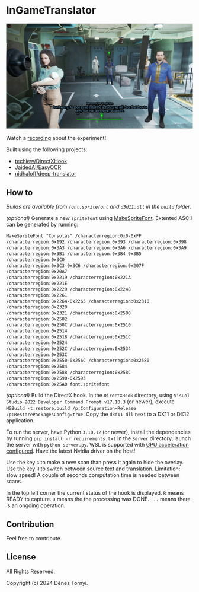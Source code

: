 # InGameTranslator

<a href="https://www.youtube.com/watch?v=tOIljr3YTzo">
<img src="https://github.com/pinting/InGameTranslator/raw/master/screenshot.png" width="600" />
</a>

Watch a [recording](https://www.youtube.com/watch?v=tOIljr3YTzo) about the experiment!

Built using the following projects:
- <a href="https://github.com/techiew/DirectXHook">techiew/DirectXHook</a>
- <a href="https://github.com/JaidedAI/EasyOCR">JaidedAI/EasyOCR</a>
- <a href="https://github.com/nidhaloff/deep-translator">nidhaloff/deep-translator</a>

## How to

_Builds are available from `font.spritefont` and `d3d11.dll` in the `build` folder._

_(optional)_ Generate a new `spritefont` using [MakeSpriteFont](https://github.com/microsoft/DirectXTK/wiki/MakeSpriteFont). Extented ASCII can be generated by running:

```
MakeSpriteFont "Consolas" /characterregion:0x0-0xFF
/characterregion:0x192 /characterregion:0x393 /characterregion:0x398
/characterregion:0x3A3 /characterregion:0x3A6 /characterregion:0x3A9
/characterregion:0x3B1 /characterregion:0x3B4-0x3B5 /characterregion:0x3C0
/characterregion:0x3C3-0x3C6 /characterregion:0x207F /characterregion:0x20A7
/characterregion:0x2219 /characterregion:0x221A /characterregion:0x221E
/characterregion:0x2229 /characterregion:0x2248 /characterregion:0x2261
/characterregion:0x2264-0x2265 /characterregion:0x2310 /characterregion:0x2320
/characterregion:0x2321 /characterregion:0x2500 /characterregion:0x2502
/characterregion:0x250C /characterregion:0x2510 /characterregion:0x2514
/characterregion:0x2518 /characterregion:0x251C /characterregion:0x2524
/characterregion:0x252C /characterregion:0x2534 /characterregion:0x253C
/characterregion:0x2550-0x256C /characterregion:0x2580 /characterregion:0x2584
/characterregion:0x2588 /characterregion:0x258C /characterregion:0x2590-0x2593
/characterregion:0x25A0 font.spritefont
```

_(optional)_ Build the DirectX hook. In the `DirectXHook` directory, using `Visual Studio 2022 Developer Command Prompt v17.10.3` (or newer), execute `MSBuild -t:restore,build /p:Configuration=Release /p:RestorePackagesConfig=true`. Copy the `d3d11.dll` next to a DX11 or DX12 application.

To run the server, have Python `3.10.12` (or newer), install the dependencies by running `pip install -r requirements.txt` in the `Server` directory, launch the server with `python server.py`. WSL is supported with [GPU acceleration configured](https://docs.nvidia.com/datacenter/cloud-native/container-toolkit/latest/install-guide.html). Have the latest Nvidia driver on the host!

Use the key `G` to make a new scan than press it again to hide the overlay. Use the key `H` to switch between source text and translation. Limitation: slow speed! A couple of seconds computation time is needed between scans.

In the top left corner the current status of the hook is displayed. `R` means READY to capture. `D` means the the processing was DONE. `...` means there is an ongoing operation.

## Contribution

Feel free to contribute.

## License

All Rights Reserved.

Copyright (c) 2024 Dénes Tornyi.